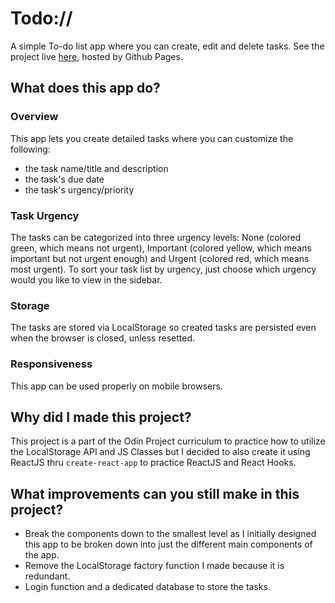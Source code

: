 # Todo://
A simple To-do list app where you can create, edit and delete tasks.
See the project live [here](https://coffeedevr.github.io/todo-list-react-app/), hosted by Github Pages.

## What does this app do?
### Overview
This app lets you create detailed tasks where you can customize the following:
* the task name/title and description
* the task's due date
* the task's urgency/priority
### Task Urgency
The tasks can be categorized into three urgency levels: None (colored green, which means not urgent), Important (colored yellow, which means important but not urgent enough) and Urgent (colored red, which means most urgent). To sort your task list by urgency, just choose which urgency would you like to view in the sidebar.
### Storage
The tasks are stored via LocalStorage so created tasks are persisted even when the browser is closed, unless resetted.
### Responsiveness
This app can be used properly on mobile browsers.

## Why did I made this project?
This project is a part of the Odin Project curriculum to practice how to utilize the LocalStorage API and JS Classes but I decided to also create it using ReactJS thru `create-react-app` to practice ReactJS and React Hooks.

## What improvements can you still make in this project?
* Break the components down to the smallest level as I initially designed this app to be broken down into just the different main components of the app.
* Remove the LocalStorage factory function I made because it is redundant.
* Login function and a dedicated database to store the tasks.

